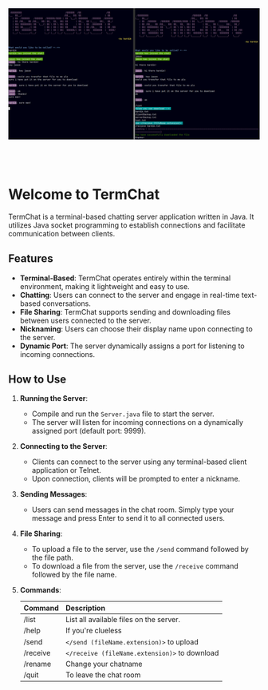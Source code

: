 <center><img src="/photos/termchat1.png" alt="Image Description"><br><br></center> <br><br>


# Welcome to TermChat

TermChat is a terminal-based chatting server application written in Java. 
It utilizes Java socket programming to establish connections and facilitate communication between clients.

## Features

- **Terminal-Based**: TermChat operates entirely within the terminal environment, making it lightweight and easy to use.
- **Chatting**: Users can connect to the server and engage in real-time text-based conversations.
- **File Sharing**: TermChat supports sending and downloading files between users connected to the server.
- **Nicknaming**: Users can choose their display name upon connecting to the server.
- **Dynamic Port**: The server dynamically assigns a port for listening to incoming connections.

## How to Use

1. **Running the Server**:
   - Compile and run the `Server.java` file to start the server.
   - The server will listen for incoming connections on a dynamically assigned port (default port: 9999).

2. **Connecting to the Server**:
   - Clients can connect to the server using any terminal-based client application or Telnet.
   - Upon connection, clients will be prompted to enter a nickname.

3. **Sending Messages**:
   - Users can send messages in the chat room. Simply type your message and press Enter to send it to all connected users.

4. **File Sharing**:
   - To upload a file to the server, use the `/send` command followed by the file path.
   - To download a file from the server, use the `/receive` command followed by the file name.

5. **Commands**:

   | Command   | Description                                  |
   |-----------|----------------------------------------------|
   | /list     | List all available files on the server.      |
   | /help     | If you're clueless                           |
   | /send     | `</send (fileName.extension)>` to upload     |
   | /receive  | `</receive (fileName.extension)>` to download|
   | /rename   | Change your chatname                         |
   | /quit     | To leave the chat room                       |

  
  
